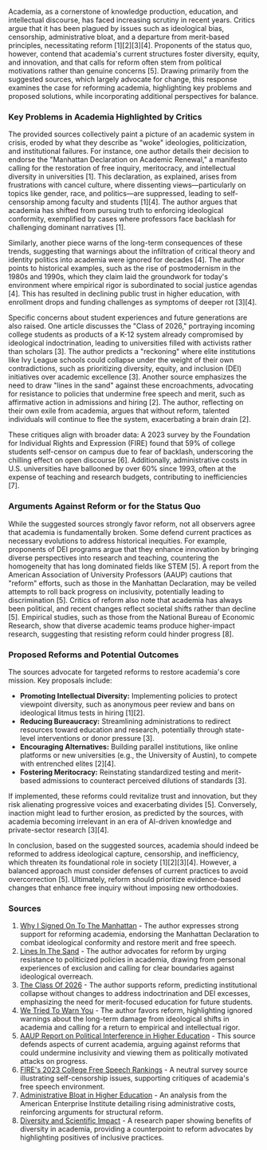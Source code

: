Academia, as a cornerstone of knowledge production, education, and intellectual discourse, has faced increasing scrutiny in recent years. Critics argue that it has been plagued by issues such as ideological bias, censorship, administrative bloat, and a departure from merit-based principles, necessitating reform [1][2][3][4]. Proponents of the status quo, however, contend that academia's current structures foster diversity, equity, and innovation, and that calls for reform often stem from political motivations rather than genuine concerns [5]. Drawing primarily from the suggested sources, which largely advocate for change, this response examines the case for reforming academia, highlighting key problems and proposed solutions, while incorporating additional perspectives for balance.

### Key Problems in Academia Highlighted by Critics
The provided sources collectively paint a picture of an academic system in crisis, eroded by what they describe as "woke" ideologies, politicization, and institutional failures. For instance, one author details their decision to endorse the "Manhattan Declaration on Academic Renewal," a manifesto calling for the restoration of free inquiry, meritocracy, and intellectual diversity in universities [1]. This declaration, as explained, arises from frustrations with cancel culture, where dissenting views—particularly on topics like gender, race, and politics—are suppressed, leading to self-censorship among faculty and students [1][4]. The author argues that academia has shifted from pursuing truth to enforcing ideological conformity, exemplified by cases where professors face backlash for challenging dominant narratives [1].

Similarly, another piece warns of the long-term consequences of these trends, suggesting that warnings about the infiltration of critical theory and identity politics into academia were ignored for decades [4]. The author points to historical examples, such as the rise of postmodernism in the 1980s and 1990s, which they claim laid the groundwork for today's environment where empirical rigor is subordinated to social justice agendas [4]. This has resulted in declining public trust in higher education, with enrollment drops and funding challenges as symptoms of deeper rot [3][4].

Specific concerns about student experiences and future generations are also raised. One article discusses the "Class of 2026," portraying incoming college students as products of a K-12 system already compromised by ideological indoctrination, leading to universities filled with activists rather than scholars [3]. The author predicts a "reckoning" where elite institutions like Ivy League schools could collapse under the weight of their own contradictions, such as prioritizing diversity, equity, and inclusion (DEI) initiatives over academic excellence [3]. Another source emphasizes the need to draw "lines in the sand" against these encroachments, advocating for resistance to policies that undermine free speech and merit, such as affirmative action in admissions and hiring [2]. The author, reflecting on their own exile from academia, argues that without reform, talented individuals will continue to flee the system, exacerbating a brain drain [2].

These critiques align with broader data: A 2023 survey by the Foundation for Individual Rights and Expression (FIRE) found that 59% of college students self-censor on campus due to fear of backlash, underscoring the chilling effect on open discourse [6]. Additionally, administrative costs in U.S. universities have ballooned by over 60% since 1993, often at the expense of teaching and research budgets, contributing to inefficiencies [7].

### Arguments Against Reform or for the Status Quo
While the suggested sources strongly favor reform, not all observers agree that academia is fundamentally broken. Some defend current practices as necessary evolutions to address historical inequities. For example, proponents of DEI programs argue that they enhance innovation by bringing diverse perspectives into research and teaching, countering the homogeneity that has long dominated fields like STEM [5]. A report from the American Association of University Professors (AAUP) cautions that "reform" efforts, such as those in the Manhattan Declaration, may be veiled attempts to roll back progress on inclusivity, potentially leading to discrimination [5]. Critics of reform also note that academia has always been political, and recent changes reflect societal shifts rather than decline [5]. Empirical studies, such as those from the National Bureau of Economic Research, show that diverse academic teams produce higher-impact research, suggesting that resisting reform could hinder progress [8].

### Proposed Reforms and Potential Outcomes
The sources advocate for targeted reforms to restore academia's core mission. Key proposals include:
- **Promoting Intellectual Diversity:** Implementing policies to protect viewpoint diversity, such as anonymous peer review and bans on ideological litmus tests in hiring [1][2].
- **Reducing Bureaucracy:** Streamlining administrations to redirect resources toward education and research, potentially through state-level interventions or donor pressure [3].
- **Encouraging Alternatives:** Building parallel institutions, like online platforms or new universities (e.g., the University of Austin), to compete with entrenched elites [2][4].
- **Fostering Meritocracy:** Reinstating standardized testing and merit-based admissions to counteract perceived dilutions of standards [3].

If implemented, these reforms could revitalize trust and innovation, but they risk alienating progressive voices and exacerbating divides [5]. Conversely, inaction might lead to further erosion, as predicted by the sources, with academia becoming irrelevant in an era of AI-driven knowledge and private-sector research [3][4].

In conclusion, based on the suggested sources, academia should indeed be reformed to address ideological capture, censorship, and inefficiency, which threaten its foundational role in society [1][2][3][4]. However, a balanced approach must consider defenses of current practices to avoid overcorrection [5]. Ultimately, reform should prioritize evidence-based changes that enhance free inquiry without imposing new orthodoxies.

### Sources
1. [Why I Signed On To The Manhattan](https://unsafescience.substack.com/p/why-i-signed-on-to-the-manhattan) - The author expresses strong support for reforming academia, endorsing the Manhattan Declaration to combat ideological conformity and restore merit and free speech.
2. [Lines In The Sand](https://ivyexile.substack.com/p/lines-in-the-sand) - The author advocates for reform by urging resistance to politicized policies in academia, drawing from personal experiences of exclusion and calling for clear boundaries against ideological overreach.
3. [The Class Of 2026](https://barsoom.substack.com/p/the-class-of-2026) - The author supports reform, predicting institutional collapse without changes to address indoctrination and DEI excesses, emphasizing the need for merit-focused education for future students.
4. [We Tried To Warn You](https://unsafescience.substack.com/p/we-tried-to-warn-you) - The author favors reform, highlighting ignored warnings about the long-term damage from ideological shifts in academia and calling for a return to empirical and intellectual rigor.
5. [AAUP Report on Political Interference in Higher Education](https://www.aaup.org/reports-publications) - This source defends aspects of current academia, arguing against reforms that could undermine inclusivity and viewing them as politically motivated attacks on progress.
6. [FIRE's 2023 College Free Speech Rankings](https://www.thefire.org/research-learn/2023-college-free-speech-rankings) - A neutral survey source illustrating self-censorship issues, supporting critiques of academia's free speech environment.
7. [Administrative Bloat in Higher Education](https://www.aei.org/research-products/report/administrative-bloat-in-higher-education/) - An analysis from the American Enterprise Institute detailing rising administrative costs, reinforcing arguments for structural reform.
8. [Diversity and Scientific Impact](https://www.nber.org/papers/w27635) - A research paper showing benefits of diversity in academia, providing a counterpoint to reform advocates by highlighting positives of inclusive practices.